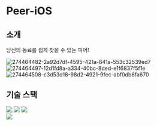 # Peer-iOS

## 소개

당신의 동료를 쉽게 찾을 수 있는 피어!

![274464482-2a92d7df-4595-421a-841a-553c32539ed7](https://github.com/peer-42seoul/Peer-iOS/assets/54823522/5c16590d-5fd8-4940-b6d7-1a72a1384cf7)
![274464497-12d1fd8a-a334-40bc-8ded-e1f6837f5f1e](https://github.com/peer-42seoul/Peer-iOS/assets/54823522/deee8dd9-0fa1-4a73-9ea1-52494ee6cc1d)
![274464508-c3d53d18-98d2-4921-9fec-abf0db6fa670](https://github.com/peer-42seoul/Peer-iOS/assets/54823522/cf2dd424-e306-4900-a58d-6b6b77942cd4)

## 기술 스택

<img src="https://img.shields.io/badge/xcode-147EFB?style=for-the-badge&logo=xcode&logoColor=white">
<img src="https://img.shields.io/badge/swift-F05138?style=for-the-badge&logo=swift&logoColor=white">
<img src="https://img.shields.io/badge/uikit-2396F3?style=for-the-badge&logo=uikit&logoColor=white">
<br>

<img src="https://img.shields.io/badge/git-F05032?style=for-the-badge&logo=git&logoColor=white">


